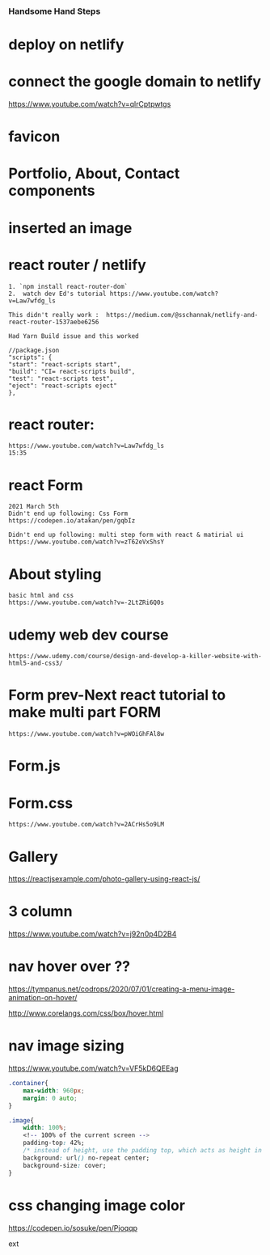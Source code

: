 ### Handsome Hand Steps

# deploy on netlify 

# connect the google domain to netlify
https://www.youtube.com/watch?v=qlrCptpwtgs

# favicon

# Portfolio, About, Contact components

# inserted an image

# react router / netlify 

    1. `npm install react-router-dom`
    2.  watch dev Ed's tutorial https://www.youtube.com/watch?v=Law7wfdg_ls

    This didn't really work :  https://medium.com/@sschannak/netlify-and-react-router-1537aebe6256

    Had Yarn Build issue and this worked
    
    //package.json
    "scripts": {
    "start": "react-scripts start",
    "build": "CI= react-scripts build",
    "test": "react-scripts test",
    "eject": "react-scripts eject"
    },


# react router: 
    https://www.youtube.com/watch?v=Law7wfdg_ls
    15:35


# react Form
    2021 March 5th
    Didn't end up following: Css Form
    https://codepen.io/atakan/pen/gqbIz

    Didn't end up following: multi step form with react & matirial ui
    https://www.youtube.com/watch?v=zT62eVxShsY


# About styling 
    basic html and css
    https://www.youtube.com/watch?v=-2LtZRi6Q0s


# udemy web dev course 
    https://www.udemy.com/course/design-and-develop-a-killer-website-with-html5-and-css3/


# Form prev-Next react tutorial to make multi part FORM
    https://www.youtube.com/watch?v=pWOiGhFAl8w

# Form.js

# Form.css 
    https://www.youtube.com/watch?v=2ACrHs5o9LM

# Gallery
https://reactjsexample.com/photo-gallery-using-react-js/

# 3 column
https://www.youtube.com/watch?v=j92n0p4D2B4

# nav hover over ??

https://tympanus.net/codrops/2020/07/01/creating-a-menu-image-animation-on-hover/


http://www.corelangs.com/css/box/hover.html

# nav image sizing
https://www.youtube.com/watch?v=VF5kD6QEEag

```css
.container{
    max-width: 960px;
    margin: 0 auto;
}

.image{
    width: 100%;
    <!-- 100% of the current screen -->
    padding-top: 42%;
    /* instead of height, use the padding top, which acts as height in responsive way */
    background: url() no-repeat center;
    background-size: cover;
}

```

# css changing image color
https://codepen.io/sosuke/pen/Pjoqqp

ext
